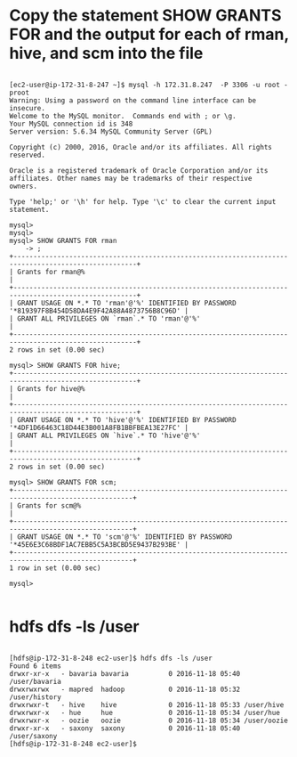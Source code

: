 # Copy the statement SHOW GRANTS FOR <database> and the output for each of rman, hive, and scm into the file
<pre><code>
[ec2-user@ip-172-31-8-247 ~]$ mysql -h 172.31.8.247  -P 3306 -u root -proot
Warning: Using a password on the command line interface can be insecure.
Welcome to the MySQL monitor.  Commands end with ; or \g.
Your MySQL connection id is 348
Server version: 5.6.34 MySQL Community Server (GPL)

Copyright (c) 2000, 2016, Oracle and/or its affiliates. All rights reserved.

Oracle is a registered trademark of Oracle Corporation and/or its
affiliates. Other names may be trademarks of their respective
owners.

Type 'help;' or '\h' for help. Type '\c' to clear the current input statement.

mysql>
mysql>
mysql> SHOW GRANTS FOR rman
    -> ;
+-----------------------------------------------------------------------------------------------------+
| Grants for rman@%                                                                                   |
+-----------------------------------------------------------------------------------------------------+
| GRANT USAGE ON *.* TO 'rman'@'%' IDENTIFIED BY PASSWORD '*819397F8B454D58DA4E9F42A88A4873756B8C96D' |
| GRANT ALL PRIVILEGES ON `rman`.* TO 'rman'@'%'                                                      |
+-----------------------------------------------------------------------------------------------------+
2 rows in set (0.00 sec)

mysql> SHOW GRANTS FOR hive;
+-----------------------------------------------------------------------------------------------------+
| Grants for hive@%                                                                                   |
+-----------------------------------------------------------------------------------------------------+
| GRANT USAGE ON *.* TO 'hive'@'%' IDENTIFIED BY PASSWORD '*4DF1D66463C18D44E3B001A8FB1BBFBEA13E27FC' |
| GRANT ALL PRIVILEGES ON `hive`.* TO 'hive'@'%'                                                      |
+-----------------------------------------------------------------------------------------------------+
2 rows in set (0.00 sec)

mysql> SHOW GRANTS FOR scm;
+----------------------------------------------------------------------------------------------------+
| Grants for scm@%                                                                                   |
+----------------------------------------------------------------------------------------------------+
| GRANT USAGE ON *.* TO 'scm'@'%' IDENTIFIED BY PASSWORD '*45E6E3C68BDF1AC7EBB5C5A3BCBD5E9437B293BE' |
+----------------------------------------------------------------------------------------------------+
1 row in set (0.00 sec)

mysql>

</code></pre>
# hdfs dfs -ls /user 
<pre><code>
[hdfs@ip-172-31-8-248 ec2-user]$ hdfs dfs -ls /user
Found 6 items
drwxr-xr-x   - bavaria bavaria          0 2016-11-18 05:40 /user/bavaria
drwxrwxrwx   - mapred  hadoop           0 2016-11-18 05:32 /user/history
drwxrwxr-t   - hive    hive             0 2016-11-18 05:33 /user/hive
drwxrwxr-x   - hue     hue              0 2016-11-18 05:34 /user/hue
drwxrwxr-x   - oozie   oozie            0 2016-11-18 05:34 /user/oozie
drwxr-xr-x   - saxony  saxony           0 2016-11-18 05:40 /user/saxony
[hdfs@ip-172-31-8-248 ec2-user]$

</code></pre>




